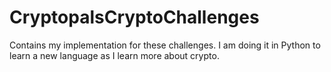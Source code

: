 # CryptopalsCryptoChallenges

Contains my implementation for these challenges. I am doing it in Python to learn a new language as I learn more about crypto.
